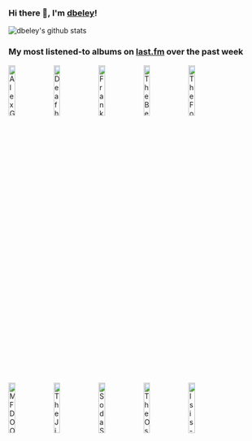 ### Hi there 👋, I'm [dbeley](https://dbeley.ovh/en)!

![dbeley's github stats](https://github-readme-stats.vercel.app/api?username=dbeley)

### My most listened-to albums on [last.fm](https://www.last.fm/user/d_beley) over the past week

[<img src='https://lastfm.freetls.fastly.net/i/u/300x300/8c9cd01e7c3072eaa8e2dbde358a1471.jpg' width='16%' alt='Alex G - Headlights'>](https://www.last.fm/music/alex%2bg/headlights)&nbsp;
[<img src='https://lastfm.freetls.fastly.net/i/u/300x300/4f87ad88f9b2d21b0d30f6b2371c4d7b.jpg' width='16%' alt='Deafheaven - Lonely People With Power'>](https://www.last.fm/music/deafheaven/lonely%2bpeople%2bwith%2bpower)&nbsp;
[<img src='https://lastfm.freetls.fastly.net/i/u/300x300/b5ed6baa7bb0c0ffd75b1590675008d8.jpg' width='16%' alt='Frank Sinatra - Come Fly With Me'>](https://www.last.fm/music/frank%2bsinatra/come%2bfly%2bwith%2bme)&nbsp;
[<img src='https://lastfm.freetls.fastly.net/i/u/300x300/fbec3f7f04294706bff430b1402208af.jpg' width='16%' alt='The Beatles - Let It Be… Naked'>](https://www.last.fm/music/the%2bbeatles/let%2bit%2bbe%25e2%2580%25a6%2bnaked)&nbsp;
[<img src='https://lastfm.freetls.fastly.net/i/u/300x300/69a6103febcb34b23d4d81bcfea83824.jpg' width='16%' alt='The Four Tops - Second Album'>](https://www.last.fm/music/the%2bfour%2btops/second%2balbum)&nbsp;
<br>
[<img src='https://lastfm.freetls.fastly.net/i/u/300x300/7d1a24c15c32327454fb83f6177c0b76.png' width='16%' alt='MF DOOM - MM..FOOD'>](https://www.last.fm/music/mf%2bdoom/mm..food)&nbsp;
[<img src='https://lastfm.freetls.fastly.net/i/u/300x300/45fbe32ced9b436ea60352e4e7e3ea41.png' width='16%' alt='The Jimi Hendrix Experience - Electric Ladyland'>](https://www.last.fm/music/the%2bjimi%2bhendrix%2bexperience/electric%2bladyland)&nbsp;
[<img src='https://lastfm.freetls.fastly.net/i/u/300x300/a509993771c35176bf8b389e2bf66d6b.jpg' width='16%' alt='Soda Stereo - Nada Personal'>](https://www.last.fm/music/soda%2bstereo/nada%2bpersonal)&nbsp;
[<img src='https://lastfm.freetls.fastly.net/i/u/300x300/7b08bab570754d3abbc1c088968442f7.jpg' width='16%' alt='The Oscar Peterson Trio - We Get Requests'>](https://www.last.fm/music/the%2boscar%2bpeterson%2btrio/we%2bget%2brequests)&nbsp;
[<img src='https://lastfm.freetls.fastly.net/i/u/300x300/2a96643689b7d63664fcf0733d6c3290.jpg' width='16%' alt='Isis - Oceanic'>](https://www.last.fm/music/isis/oceanic)&nbsp;
<br>

